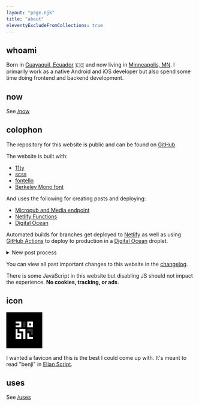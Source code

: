 ```yaml
---
layout: "page.njk"
title: "about"
eleventyExcludeFromCollections: true
---
```


## whoami
Born in [Guayaquil, Ecuador](https://en.wikipedia.org/wiki/Guayaquil) 🇪🇨 and now living in [Minneapolis, MN](https://en.wikipedia.org/wiki/Minneapolis). I primarily work as a native Android and iOS developer but also spend some time doing frontend and backend development.

## now

See [/now](/now)

## colophon

The repository for this website is public and can be found on [GitHub](https://github.com/benjifs/benji)

The website is built with:
- [11ty](https://11ty.dev)
- [scss](https://sass-lang.com/)
- [fontello](https://fontello.com/)
- [Berkeley Mono font](https://berkeleygraphics.com/typefaces/berkeley-mono)

And uses the following for creating posts and deploying:
- [Micropub and Media endpoint](https://github.com/benjifs/micropub)
- [Netlify Functions](https://netlify.com)
- [Digital Ocean](https://digitalocean.com)

Automated builds for branches get deployed to [Netlify](https://netlify.com) as well as using [GitHub Actions](https://github.com/features/actions) to deploy to production in a [Digital Ocean](https://digitalocean.com) droplet.

<details>
<summary>New post process</summary>
<pre><code>
     ┌──────────┐
     │ micropub │       ┌────────┐    ╔═════════╗
     │  client  │    ┌─▶│ github │───▶║ netlify ║
     └──────────┘    │  └────────┘    ╚═════════╝
          │          │       │
          │          │       ▼
          ▼          │  ┏━━━━━━━━━┓   ┏━━━━━━━┓
     ┌──────────┐    │  ┃ actions ┃──▶┃ build ┃
     │ micropub │────┘  ┗━━━━━━━━━┛   ┗━━━━━━━┛
     │ endpoint │           ╔════════╗    ║    ╔═══════════╗
     └──────────┘           ║ github ║◀───╨───▶║ benji.dog ║
                            ║ pages  ║         ╚═══════════╝
                            ╚════════╝               │
                                                     ▼
                                              ┏━━━━━━━━━━━━━┓
                                              ┃ webmentions ┃
                                              ┗━━━━━━━━━━━━━┛
</code></pre>
</details>

You can view all past important changes to this website in the [changelog](/changelog).

There is some JavaScript in this website but disabling JS should not impact the experience. **No cookies, tracking, or ads**.

## icon

![benji.dog avatar](/assets/icons/favicon-96x96.png)

I wanted a favicon and this is the best I could come up with. It's meant to read "benji" in [Elian Script](https://ccelian.com/ElianScriptFull.html).

## uses

See [/uses](/uses)
